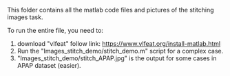 This folder contains all the matlab code files and pictures of the stitching images task.

To run the entire file, you need to:

1. download "vlfeat" follow link: https://www.vlfeat.org/install-matlab.html
2. Run the "Images_stitch_demo/stitch_demo.m" script for a complex case.  
3. "Images_stitch_demo/stitch_APAP.jpg" is the output for some cases in APAP dataset (easier).
